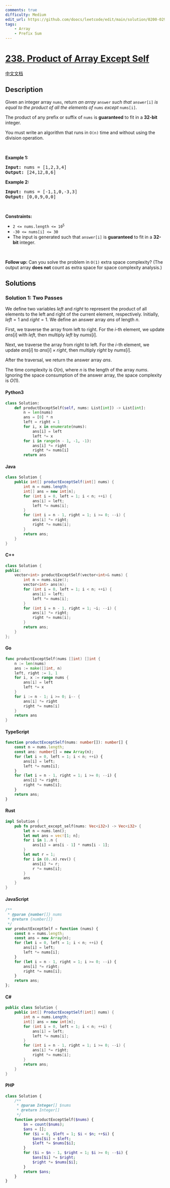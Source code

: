 ```yaml
---
comments: true
difficulty: Medium
edit_url: https://github.com/doocs/leetcode/edit/main/solution/0200-0299/0238.Product%20of%20Array%20Except%20Self/README_EN.md
tags:
    - Array
    - Prefix Sum
---
```


<!-- problem:start -->

# [238. Product of Array Except Self](https://leetcode.com/problems/product-of-array-except-self)

[中文文档](/solution/0200-0299/0238.Product%20of%20Array%20Except%20Self/README.md)

## Description

<!-- description:start -->

<p>Given an integer array <code>nums</code>, return <em>an array</em> <code>answer</code> <em>such that</em> <code>answer[i]</code> <em>is equal to the product of all the elements of</em> <code>nums</code> <em>except</em> <code>nums[i]</code>.</p>

<p>The product of any prefix or suffix of <code>nums</code> is <strong>guaranteed</strong> to fit in a <strong>32-bit</strong> integer.</p>

<p>You must write an algorithm that runs in&nbsp;<code>O(n)</code>&nbsp;time and without using the division operation.</p>

<p>&nbsp;</p>
<p><strong class="example">Example 1:</strong></p>
<pre><strong>Input:</strong> nums = [1,2,3,4]
<strong>Output:</strong> [24,12,8,6]
</pre><p><strong class="example">Example 2:</strong></p>
<pre><strong>Input:</strong> nums = [-1,1,0,-3,3]
<strong>Output:</strong> [0,0,9,0,0]
</pre>
<p>&nbsp;</p>
<p><strong>Constraints:</strong></p>

<ul>
	<li><code>2 &lt;= nums.length &lt;= 10<sup>5</sup></code></li>
	<li><code>-30 &lt;= nums[i] &lt;= 30</code></li>
	<li>The input is generated such that <code>answer[i]</code> is <strong>guaranteed</strong> to fit in a <strong>32-bit</strong> integer.</li>
</ul>

<p>&nbsp;</p>
<p><strong>Follow up:</strong>&nbsp;Can you solve the problem in <code>O(1)</code>&nbsp;extra&nbsp;space complexity? (The output array <strong>does not</strong> count as extra space for space complexity analysis.)</p>

<!-- description:end -->

## Solutions

<!-- solution:start -->

### Solution 1: Two Passes

We define two variables $\textit{left}$ and $\textit{right}$ to represent the product of all elements to the left and right of the current element, respectively. Initially, $\textit{left} = 1$ and $\textit{right} = 1$. We define an answer array $\textit{ans}$ of length $n$.

First, we traverse the array from left to right. For the $i$-th element, we update $\textit{ans}[i]$ with $\textit{left}$, then multiply $\textit{left}$ by $\textit{nums}[i]$.

Next, we traverse the array from right to left. For the $i$-th element, we update $\textit{ans}[i]$ to $\textit{ans}[i] \times \textit{right}$, then multiply $\textit{right}$ by $\textit{nums}[i]$.

After the traversal, we return the answer array $\textit{ans}$.

The time complexity is $O(n)$, where $n$ is the length of the array $\textit{nums}$. Ignoring the space consumption of the answer array, the space complexity is $O(1)$.

<!-- tabs:start -->

#### Python3

```python
class Solution:
    def productExceptSelf(self, nums: List[int]) -> List[int]:
        n = len(nums)
        ans = [0] * n
        left = right = 1
        for i, x in enumerate(nums):
            ans[i] = left
            left *= x
        for i in range(n - 1, -1, -1):
            ans[i] *= right
            right *= nums[i]
        return ans
```

#### Java

```java
class Solution {
    public int[] productExceptSelf(int[] nums) {
        int n = nums.length;
        int[] ans = new int[n];
        for (int i = 0, left = 1; i < n; ++i) {
            ans[i] = left;
            left *= nums[i];
        }
        for (int i = n - 1, right = 1; i >= 0; --i) {
            ans[i] *= right;
            right *= nums[i];
        }
        return ans;
    }
}
```

#### C++

```cpp
class Solution {
public:
    vector<int> productExceptSelf(vector<int>& nums) {
        int n = nums.size();
        vector<int> ans(n);
        for (int i = 0, left = 1; i < n; ++i) {
            ans[i] = left;
            left *= nums[i];
        }
        for (int i = n - 1, right = 1; ~i; --i) {
            ans[i] *= right;
            right *= nums[i];
        }
        return ans;
    }
};
```

#### Go

```go
func productExceptSelf(nums []int) []int {
	n := len(nums)
	ans := make([]int, n)
	left, right := 1, 1
	for i, x := range nums {
		ans[i] = left
		left *= x
	}
	for i := n - 1; i >= 0; i-- {
		ans[i] *= right
		right *= nums[i]
	}
	return ans
}
```

#### TypeScript

```ts
function productExceptSelf(nums: number[]): number[] {
    const n = nums.length;
    const ans: number[] = new Array(n);
    for (let i = 0, left = 1; i < n; ++i) {
        ans[i] = left;
        left *= nums[i];
    }
    for (let i = n - 1, right = 1; i >= 0; --i) {
        ans[i] *= right;
        right *= nums[i];
    }
    return ans;
}
```

#### Rust

```rust
impl Solution {
    pub fn product_except_self(nums: Vec<i32>) -> Vec<i32> {
        let n = nums.len();
        let mut ans = vec![1; n];
        for i in 1..n {
            ans[i] = ans[i - 1] * nums[i - 1];
        }
        let mut r = 1;
        for i in (0..n).rev() {
            ans[i] *= r;
            r *= nums[i];
        }
        ans
    }
}
```

#### JavaScript

```js
/**
 * @param {number[]} nums
 * @return {number[]}
 */
var productExceptSelf = function (nums) {
    const n = nums.length;
    const ans = new Array(n);
    for (let i = 0, left = 1; i < n; ++i) {
        ans[i] = left;
        left *= nums[i];
    }
    for (let i = n - 1, right = 1; i >= 0; --i) {
        ans[i] *= right;
        right *= nums[i];
    }
    return ans;
};
```

#### C#

```cs
public class Solution {
    public int[] ProductExceptSelf(int[] nums) {
        int n = nums.Length;
        int[] ans = new int[n];
        for (int i = 0, left = 1; i < n; ++i) {
            ans[i] = left;
            left *= nums[i];
        }
        for (int i = n - 1, right = 1; i >= 0; --i) {
            ans[i] *= right;
            right *= nums[i];
        }
        return ans;
    }
}
```

#### PHP

```php
class Solution {
    /**
     * @param Integer[] $nums
     * @return Integer[]
     */
    function productExceptSelf($nums) {
        $n = count($nums);
        $ans = [];
        for ($i = 0, $left = 1; $i < $n; ++$i) {
            $ans[$i] = $left;
            $left *= $nums[$i];
        }
        for ($i = $n - 1, $right = 1; $i >= 0; --$i) {
            $ans[$i] *= $right;
            $right *= $nums[$i];
        }
        return $ans;
    }
}
```

<!-- tabs:end -->

<!-- solution:end -->

<!-- problem:end -->
